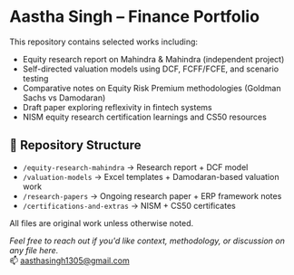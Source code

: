 # Aastha Singh – Finance Portfolio

This repository contains selected works including:

-  Equity research report on Mahindra & Mahindra (independent project)
- Self-directed valuation models using DCF, FCFF/FCFE, and scenario testing
-  Comparative notes on Equity Risk Premium methodologies (Goldman Sachs vs Damodaran)
-  Draft paper exploring reflexivity in fintech systems
- NISM equity research certification learnings and CS50 resources 

## 📁 Repository Structure

- `/equity-research-mahindra` → Research report + DCF model
- `/valuation-models` → Excel templates + Damodaran-based valuation work
- `/research-papers` → Ongoing research paper + ERP framework notes
- `/certifications-and-extras` → NISM + CS50 certificates

All files are original work unless otherwise noted.



*Feel free to reach out if you'd like context, methodology, or discussion on any file here.*  
📫 aasthasingh1305@gmail.com
